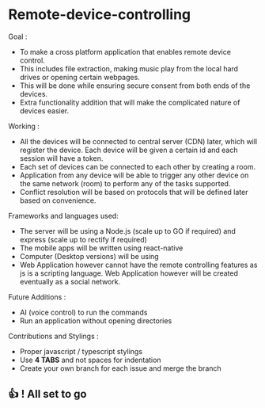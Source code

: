 # Remote-device-controlling

Goal : <br/>

* To make a cross platform application that enables remote device control. <br/>
* This includes file extraction, making music play from the local hard drives or opening certain webpages. <br/>
* This will be done while ensuring secure consent from both ends of the devices. <br/>
* Extra functionality addition that will make the complicated nature of devices easier. <br/>

Working : <br/>

* All the devices will be connected to central server (CDN) later, which will register the device. Each device will be given a certain id and each session will have a token.
* Each set of devices can be connected to each other by creating a room.
* Application from any device will be able to trigger any other device on the same network (room) to perform any of the tasks supported.
* Conflict resolution will be based on protocols that will be defined later based on convenience.

Frameworks and languages used: <br/>

* The server will be using a Node.js (scale up to GO if required) and express (scale up to rectify if required)
* The mobile apps will be written using react-native
* Computer (Desktop versions) will be using
* Web Application however cannot have the remote controlling features as js is a scripting language. Web Application however will be created eventually as a social network.


Future Additions :

* AI (voice control) to run the commands
* Run an application without opening directories


Contributions and Stylings : 
* Proper javascript / typescript stylings
* Use **4 TABS** and not spaces for indentation
* Create your own branch for each issue and merge the branch

## :thumbsup: ! All set to go 